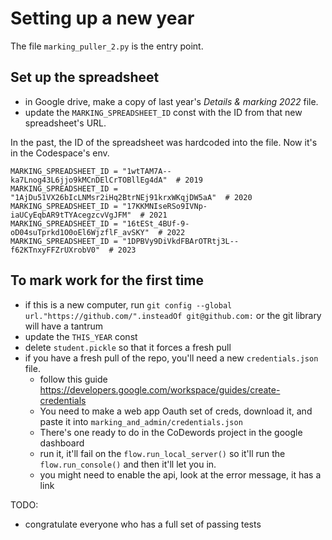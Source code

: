 # Setting up a new year

The file `marking_puller_2.py` is the entry point.

## Set up the spreadsheet

- in Google drive, make a copy of last year's _Details & marking 2022_ file.
- update the `MARKING_SPREADSHEET_ID` const with the ID from that new spreadsheet's URL.

In the past, the ID of the spreadsheet was hardcoded into the file. Now it's in the Codespace's env.

```
MARKING_SPREADSHEET_ID = "1wtTAM7A--ka7Lnog43L6jjo9kMCnDElCrTOBllEg4dA"  # 2019
MARKING_SPREADSHEET_ID = "1AjDu51VX26bIcLNMsr2iHq2BtrNEj91krxWKqjDW5aA"  # 2020
MARKING_SPREADSHEET_ID = "17KKMNIseRSo9IVNp-iaUCyEqbAR9tTYAcegzcvVgJFM"  # 2021
MARKING_SPREADSHEET_ID = "16tESt_4BUf-9-oD04suTprkd1O0oEl6WjzflF_avSKY"  # 2022
MARKING_SPREADSHEET_ID = "1DPBVy9DiVkdFBArOTRtj3L--f62KTnxyFFZrUXrobV0"  # 2023
```

## To mark work for the first time

- if this is a new computer, run `git config --global url."https://github.com/".insteadOf git@github.com:` or the git library will have a tantrum
- update the `THIS_YEAR` const
- delete `student.pickle` so that it forces a fresh pull
- if you have a fresh pull of the repo, you'll need a new `credentials.json` file.
  - follow this guide https://developers.google.com/workspace/guides/create-credentials
  - You need to make a web app Oauth set of creds, download it, and paste it into `marking_and_admin/credentials.json`
  - There's one ready to do in the CoDewords project in the google dashboard
  - run it, it'll fail on the `flow.run_local_server()` so it'll run the `flow.run_console()` and then it'll let you in.
  - you might need to enable the api, look at the error message, it has a link

TODO:

- congratulate everyone who has a full set of passing tests
